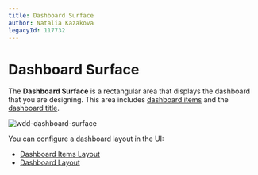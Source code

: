 ```yaml
---
title: Dashboard Surface
author: Natalia Kazakova
legacyId: 117732
---
```

# Dashboard Surface
The **Dashboard Surface** is a rectangular area that displays the dashboard that you are designing. This area includes [dashboard items](../dashboard-item-settings.md) and the [dashboard title](../dashboard-layout/dashboard-title.md).

![wdd-dashboard-surface](../../../images/img125804.png)

You can configure a dashboard layout in the UI:

* [Dashboard Items Layout](../dashboard-layout/dashboard-items-layout.md) 
* [Dashboard Layout](../dashboard-layout.md)
